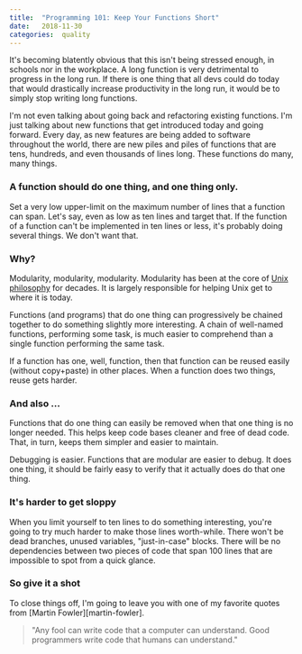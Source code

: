 ```yaml
---
title:  "Programming 101: Keep Your Functions Short"
date:   2018-11-30
categories:  quality
---
```


It's becoming blatently obvious that this isn't being stressed enough, in
schools nor in the workplace. A long function is very detrimental to progress in
the long run. If there is one thing that all devs could do today that would
drastically increase productivity in the long run, it would be to simply stop
writing long functions.

I'm not even talking about going back and refactoring existing functions. I'm
just talking about new functions that get introduced today and going forward.
Every day, as new features are being added to software throughout the world,
there are new piles and piles of functions that are tens, hundreds, and even
thousands of lines long. These functions do many, many things.

### A function should do one thing, and one thing only.

Set a very low upper-limit on the maximum number of lines that a function can
span.  Let's say, even as low as ten lines and target that. If the function of a
function can't be implemented in ten lines or less, it's probably doing several
things. We don't want that.

### Why?

Modularity, modularity, modularity. Modularity has been at the core of
[Unix][unix-philosophy-1] [philosophy][unix-philosophy-2] for decades. It is
largely responsible for helping Unix get to where it is today.

Functions (and programs) that do one thing can progressively be chained together
to do something slightly more interesting. A chain of well-named functions,
performing some task, is much easier to comprehend than a single function
performing the same task.

If a function has one, well, function, then that function can be reused easily
(without copy+paste) in other places. When a function does two things, reuse
gets harder.

### And also ...

Functions that do one thing can easily be removed when that one thing is no
longer needed. This helps keep code bases cleaner and free of dead code. That,
in turn, keeps them simpler and easier to maintain.

Debugging is easier. Functions that are modular are easier to debug. It does
one thing, it should be fairly easy to verify that it actually does do that one
thing.

### It's harder to get sloppy

When you limit yourself to ten lines to do something interesting, you're going
to try much harder to make those lines worth-while. There won't be dead
branches, unused variables, "just-in-case" blocks. There will be no dependencies
between two pieces of code that span 100 lines that are impossible to spot from
a quick glance.


### So give it a shot

To close things off, I'm going to leave you with one of my favorite quotes from
[Martin Fowler][martin-fowler].

> "Any fool can write code that a computer can understand. Good programmers write
> code that humans can understand."

[unix-philosophy-1]: http://www.linfo.org/unix_philosophy.html
[unix-philosophy-2]: https://en.wikipedia.org/wiki/Unix_philosophy
